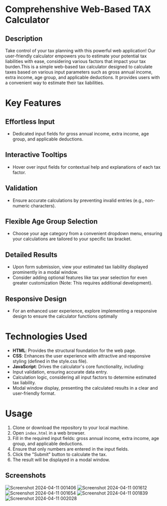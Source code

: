 # Comprehenshive Web-Based TAX Calculator

## Description

Take control of your tax planning with this powerful web application! Our user-friendly calculator empowers you to estimate your potential tax liabilities with ease, considering various factors that impact your tax burden.This is a simple web-based tax calculator designed to calculate taxes based on various input parameters such as gross annual income, extra income, age group, and applicable deductions. It provides users with a convenient way to estimate their tax liabilities.

# Key Features

## Effortless Input
- Dedicated input fields for gross annual income, extra income, age group, and applicable deductions.

## Interactive Tooltips
- Hover over input fields for contextual help and explanations of each tax factor.

## Validation
- Ensure accurate calculations by preventing invalid entries (e.g., non-numeric characters).

## Flexible Age Group Selection
- Choose your age category from a convenient dropdown menu, ensuring your calculations are tailored to your specific tax bracket.

## Detailed Results
- Upon form submission, view your estimated tax liability displayed prominently in a modal window.
- Consider adding optional features like tax year selection for even greater customization (Note: This requires additional development).

## Responsive Design
- For an enhanced user experience, explore implementing a responsive design to ensure the calculator functions optimally

# Technologies Used

- **HTML**: Provides the structural foundation for the web page.
- **CSS**: Enhances the user experience with attractive and responsive styling (defined in the style.css file).
- **JavaScript**: Drives the calculator's core functionality, including:
- Input validation, ensuring accurate data entry.
- Calculation logic, considering all input factors to determine estimated tax liability.
- Modal window display, presenting the calculated results in a clear and user-friendly format.

# Usage

1. Clone or download the repository to your local machine.
2. Open `index.html` in a web browser.
3. Fill in the required input fields: gross annual income, extra income, age group, and applicable deductions.
4. Ensure that only numbers are entered in the input fields.
5. Click the "Submit" button to calculate the tax.
6. The result will be displayed in a modal window.

## Screenshots

![Screenshot 2024-04-11 001406](https://github.com/PrShivashish/Tax-calculator/assets/141547525/cfd89986-ecfb-48d7-978f-281ab2b53bb4)
![Screenshot 2024-04-11 001612](https://github.com/PrShivashish/Tax-calculator/assets/141547525/17c898f1-650e-4f6e-a28e-f94dc9b9a0c0)
![Screenshot 2024-04-11 001654](https://github.com/PrShivashish/Tax-calculator/assets/141547525/752e3a52-3a18-4e39-b707-9b7bcb40bf4e)
![Screenshot 2024-04-11 001839](https://github.com/PrShivashish/Tax-calculator/assets/141547525/053df04d-f78f-480a-9bed-04896138c831)
![Screenshot 2024-04-11 002028](https://github.com/PrShivashish/Tax-calculator/assets/141547525/7c088ecf-bfaa-45b3-8f96-b0d1b74e0d12)

